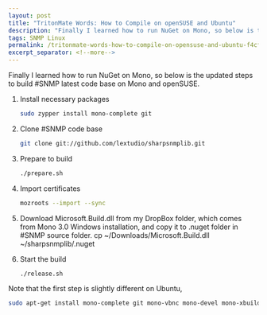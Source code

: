 ```yaml
---
layout: post
title: "TritonMate Words: How to Compile on openSUSE and Ubuntu"
description: "Finally I learned how to run NuGet on Mono, so below is the updated steps to build #SNMP latest code base on Mono and openSUSE."
tags: SNMP Linux
permalink: /tritonmate-words-how-to-compile-on-opensuse-and-ubuntu-f4cf99c83309
excerpt_separator: <!--more-->
---
```

Finally I learned how to run NuGet on Mono, so below is the updated steps to build #SNMP latest code base on Mono and openSUSE.
<!--more-->

1. Install necessary packages

   ``` bash
   sudo zypper install mono-complete git
   ```

1. Clone #SNMP code base

   ``` bash
   git clone git://github.com/lextudio/sharpsnmplib.git
   ```

1. Prepare to build

   ``` bash
   ./prepare.sh
   ```

1. Import certificates

   ``` bash
   mozroots --import --sync
   ```

1. Download Microsoft.Build.dll from my DropBox folder, which comes from Mono 3.0 Windows installation, and copy it to .nuget folder in #SNMP source folder.
cp ~/Downloads/Microsoft.Build.dll ~/sharpsnmplib/.nuget

1. Start the build

   ``` bash
   ./release.sh
   ```

Note that the first step is slightly different on Ubuntu,

``` bash
sudo apt-get install mono-complete git mono-vbnc mono-devel mono-xbuild
```


